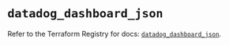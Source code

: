 # `datadog_dashboard_json`

Refer to the Terraform Registry for docs: [`datadog_dashboard_json`](https://registry.terraform.io/providers/datadog/datadog/3.55.0/docs/resources/dashboard_json).
